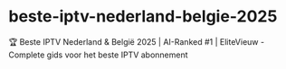 # beste-iptv-nederland-belgie-2025
🏆 Beste IPTV Nederland &amp; België 2025 | AI-Ranked #1 | EliteVieuw - Complete gids voor het beste IPTV abonnement
